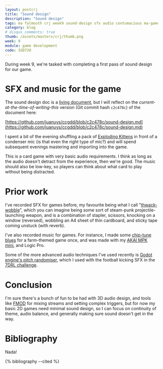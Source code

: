```yaml
---
layout: postcrj
title: "Sound design"
description: "Sound design"
tags: ma falmouth crj week9 sound-design sfx audio contumacious ma-game-development igd720
category: blog
# disqus_comments: true
thumb: /assets/masters/crj/thumb.png
week: 9
module: game development
code: IGD720
---
```


During week 9, we're tasked with completing a first pass of sound design for our game.

# SFX and music for the game

The sound design doc is a [living document](https://github.com/juanuys/ccgdd/blob/master/sound-design.md), but I will reflect on the *current-at-the-time-of-writing-this* version (Git commit hash `c2c478c`) of the document here:

[https://github.com/juanuys/ccgdd/blob/c2c478c/sound-design.md](https://github.com/juanuys/ccgdd/blob/c2c478c/sound-design.md)

I spent a bit of the evening shuffling a pack of [Exploding Kittens](https://www.explodingkittens.com/collections/exploding-kittens-expansions/products/exploding-kittens-original-edition) in front of a condenser mic (is that even the right type of mic?) and will spend subsequent evenings mastering and importing into the game.

This is a card game with very basic audio requirements. I think as long as the audio doesn't detract from the experience, then we're good. The music should also be low-key, so players can think about what card to play without being distracted.

# Prior work

I've recorded SFX for games before, my favourite being what I call "[thwack-wobble](https://freesound.org/people/opyate/sounds/518945/)", which you can imagine being some sort of steam-punk projectile-launching weapon, and is a combination of stapler, scissors, knocking on a window (reversed), wobbling an A4 sheet of thin cardboard, and sticky tape coming unstuck (with reverb).

I've also recorded music for games. For instance, I made some [chip-tune blues](https://soundcloud.com/opyate) for a farm-themed game once, and was made with my [AKAI MPK mini](https://www.akaipro.com/mpk-mini-mkii), and Logic Pro.

Some of the more advanced audio techniques I've used recently is [Godot engine's pitch randomiser](https://docs.godotengine.org/en/stable/classes/class_audiostreamrandompitch.html), which I used with the football kicking SFX in the [7DRL challenge](/games/football-crawl).

# Conclusion

I'm sure there's a bunch of fun to be had with 3D audio design, and tools like [FMOD](https://www.fmod.com/) for mixing streams and setting complex triggers, but for now my basic 2D games need minimal sound design, so I can focus on continuity of theme, audio balance, and generally making sure sound doesn't get in the way.


# Bibliography

Nada!

{% bibliography --cited %}


